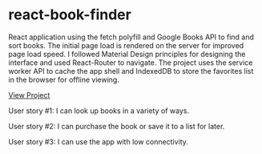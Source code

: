 # react-book-finder

React application using the fetch polyfill and Google Books API to find and sort books. 
The initial page load is rendered on the server for improved page load speed.
I followed Material Design principles for designing the interface and used React-Router to navigate. 
The project uses the service worker API to cache the app shell and IndexedDB to store the favorites list in the browser for offline viewing.

[View Project](https://joshboyan.github.io/react-book-finder/)

User story #1: I can look up books in a variety of ways.

User story #2: I can purchase the book or save it to a list for later.

User story #3: I can use the app with low connectivity.
